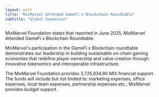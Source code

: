 ```yaml
---
layout: post
title: "MixMarvel Attended GameFi x Blockchain Roundtable"
subtitle: "Global Expansion"
---
```


MixMarvel Foundation states that reported in June 2025, MixMarvel Attended GameFi x Blockchain Roundtable.

MixMarvel's participation in the GameFi x Blockchain roundtable demonstrates our leadership in building sustainable on-chain gaming economies that redefine player ownership and value creation through innovative tokenomics and interoperable infrastructure.

The MixMarvel Foundation provides 3,725,834.80 MIX financial support. The funds will include but not limited to: marketing expenses, office expenses, local team expenses, partnership expenses etc.; MixMarvel provides budget support.


